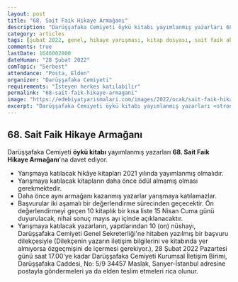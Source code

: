 ```yaml
---
layout: post
title: "68. Sait Faik Hikaye Armağanı"
description: "Darüşşafaka Cemiyeti öykü kitabı yayımlanmış yazarları 68. Sait Faik Hikaye Armağanı'na davet ediyor."
category: articles
tags: [şubat 2022, genel, hikaye yarışması, kitap dosyası, sait faik abasıyanık]
comments: true
lastDate: 1646002800
dateHuman: "28 Şubat 2022"
comTopic: "Serbest"
attendance: "Posta, Elden"
organizer: "Darüşşafaka Cemiyeti"
requirements: "İsteyen herkes katılabilir"
permalink: "68-sait-faik-hikaye-armagani"
image: "https://edebiyatyarismalari.com/images/2022/ocak/sait-faik-hikaye-armagani.jpg"
excerpt: "Darüşşafaka Cemiyeti öykü kitabı yayımlanmış yazarları <strong>68. Sait Faik Hikaye Armağanı</strong>'na davet ediyor."
---
```


## 68. Sait Faik Hikaye Armağanı
Darüşşafaka Cemiyeti **öykü kitabı** yayımlanmış yazarları **68. Sait Faik Hikaye Armağanı**'na davet ediyor.  

- Yarışmaya katılacak hikâye kitapları 2021 yılında yayımlanmış olmalıdır.
- Yarışmaya katılacak kitapların daha önce ödül almamış olması gerekmektedir.
- Daha önce aynı armağanı kazanmış yazarlar yarışmaya katılamazlar.
- Başvurular iki aşamalı bir değerlendirme sürecinden geçecektir. Ön değerlendirmeyi geçen 10 kitaplık bir kısa liste 15 Nisan Cuma günü duyurulacak, nihai sonuç mayıs ayı içinde açıklanacaktır.
- Yarışmaya katılacak yazarların, yapıtlarından 10 (on) nüshayı, Darüşşafaka Cemiyeti Genel Sekreterliği'ne hitaben yazılmış bir başvuru dilekçesiyle (Dilekçenin yazarın iletişim bilgilerini ve kitabında yer almıyorsa özgeçmişini de içermesi gerekiyor.), 28 Şubat 2022 Pazartesi günü saat 17.00'ye kadar Darüşşafaka Cemiyeti Kurumsal İletişim Birimi, Darüşşafaka Caddesi, No: 5/9 34457 Maslak, Sarıyer-İstanbul adresine postayla göndermeleri ya da elden teslim etmeleri rica olunur.